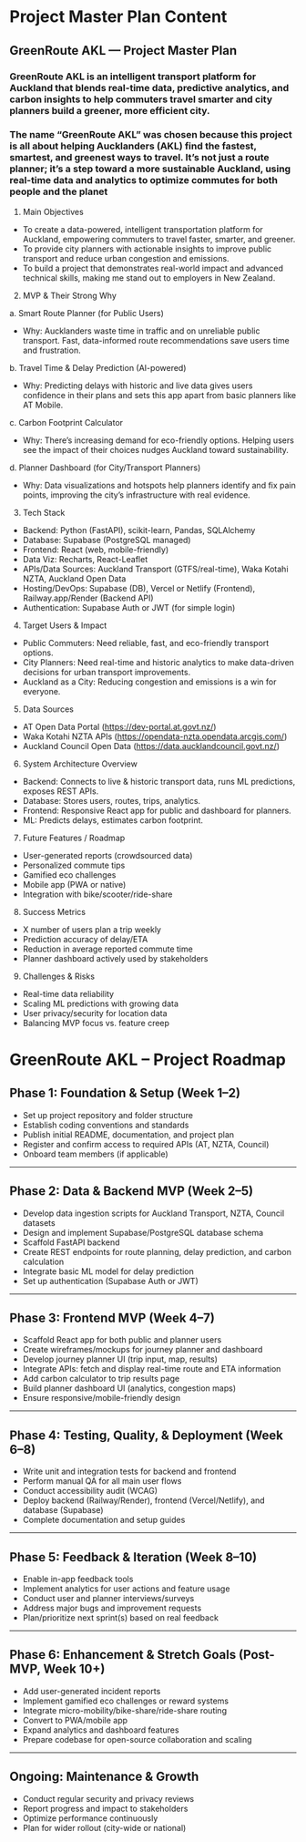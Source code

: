# Project Master Plan Content
## GreenRoute AKL — Project Master Plan
### GreenRoute AKL is an intelligent transport platform for Auckland that blends real-time data, predictive analytics, and carbon insights to help commuters travel smarter and city planners build a greener, more efficient city.

### The name “GreenRoute AKL” was chosen because this project is all about helping Aucklanders (AKL) find the fastest, smartest, and greenest ways to travel. It’s not just a route planner; it’s a step toward a more sustainable Auckland, using real-time data and analytics to optimize commutes for both people and the planet

1. Main Objectives
- To create a data-powered, intelligent transportation platform for Auckland, empowering commuters to travel faster, smarter, and greener.
- To provide city planners with actionable insights to improve public transport and reduce urban congestion and emissions.
- To build a project that demonstrates real-world impact and advanced technical skills, making me stand out to employers in New Zealand.

2. MVP & Their Strong Why

a. Smart Route Planner (for Public Users)
- Why: Aucklanders waste time in traffic and on unreliable public transport. Fast, data-informed route recommendations save users time and frustration.

b. Travel Time & Delay Prediction (AI-powered)
- Why: Predicting delays with historic and live data gives users confidence in their plans and sets this app apart from basic planners like AT Mobile.

c. Carbon Footprint Calculator
- Why: There’s increasing demand for eco-friendly options. Helping users see the impact of their choices nudges Auckland toward sustainability.

d. Planner Dashboard (for City/Transport Planners)
- Why: Data visualizations and hotspots help planners identify and fix pain points, improving the city’s infrastructure with real evidence.

3. Tech Stack

- Backend: Python (FastAPI), scikit-learn, Pandas, SQLAlchemy
- Database: Supabase (PostgreSQL managed)
- Frontend: React (web, mobile-friendly)
- Data Viz: Recharts, React-Leaflet
- APIs/Data Sources: Auckland Transport (GTFS/real-time), Waka Kotahi NZTA, Auckland Open Data
- Hosting/DevOps: Supabase (DB), Vercel or Netlify (Frontend), Railway.app/Render (Backend API)
- Authentication: Supabase Auth or JWT (for simple login)

4. Target Users & Impact

- Public Commuters: Need reliable, fast, and eco-friendly transport options.
- City Planners: Need real-time and historic analytics to make data-driven decisions for urban transport improvements.
- Auckland as a City: Reducing congestion and emissions is a win for everyone.

5. Data Sources

- AT Open Data Portal (https://dev-portal.at.govt.nz/)
- Waka Kotahi NZTA APIs (https://opendata-nzta.opendata.arcgis.com/)
- Auckland Council Open Data (https://data.aucklandcouncil.govt.nz/)

6. System Architecture Overview

- Backend: Connects to live & historic transport data, runs ML predictions, exposes REST APIs.
- Database: Stores users, routes, trips, analytics.
- Frontend: Responsive React app for public and dashboard for planners.
- ML: Predicts delays, estimates carbon footprint.

7. Future Features / Roadmap

- User-generated reports (crowdsourced data)
- Personalized commute tips
- Gamified eco challenges
- Mobile app (PWA or native)
- Integration with bike/scooter/ride-share

8. Success Metrics

- X number of users plan a trip weekly
- Prediction accuracy of delay/ETA
- Reduction in average reported commute time
- Planner dashboard actively used by stakeholders

9. Challenges & Risks

- Real-time data reliability
- Scaling ML predictions with growing data
- User privacy/security for location data
- Balancing MVP focus vs. feature creep

# GreenRoute AKL – Project Roadmap

## Phase 1: Foundation & Setup (Week 1–2)
- Set up project repository and folder structure
- Establish coding conventions and standards
- Publish initial README, documentation, and project plan
- Register and confirm access to required APIs (AT, NZTA, Council)
- Onboard team members (if applicable)

---

## Phase 2: Data & Backend MVP (Week 2–5)
- Develop data ingestion scripts for Auckland Transport, NZTA, Council datasets
- Design and implement Supabase/PostgreSQL database schema
- Scaffold FastAPI backend
- Create REST endpoints for route planning, delay prediction, and carbon calculation
- Integrate basic ML model for delay prediction
- Set up authentication (Supabase Auth or JWT)

---

## Phase 3: Frontend MVP (Week 4–7)
- Scaffold React app for both public and planner users
- Create wireframes/mockups for journey planner and dashboard
- Develop journey planner UI (trip input, map, results)
- Integrate APIs: fetch and display real-time route and ETA information
- Add carbon calculator to trip results page
- Build planner dashboard UI (analytics, congestion maps)
- Ensure responsive/mobile-friendly design

---

## Phase 4: Testing, Quality, & Deployment (Week 6–8)
- Write unit and integration tests for backend and frontend
- Perform manual QA for all main user flows
- Conduct accessibility audit (WCAG)
- Deploy backend (Railway/Render), frontend (Vercel/Netlify), and database (Supabase)
- Complete documentation and setup guides

---

## Phase 5: Feedback & Iteration (Week 8–10)
- Enable in-app feedback tools
- Implement analytics for user actions and feature usage
- Conduct user and planner interviews/surveys
- Address major bugs and improvement requests
- Plan/prioritize next sprint(s) based on real feedback

---

## Phase 6: Enhancement & Stretch Goals (Post-MVP, Week 10+)
- Add user-generated incident reports
- Implement gamified eco challenges or reward systems
- Integrate micro-mobility/bike-share/ride-share routing
- Convert to PWA/mobile app
- Expand analytics and dashboard features
- Prepare codebase for open-source collaboration and scaling

---

## Ongoing: Maintenance & Growth
- Conduct regular security and privacy reviews
- Report progress and impact to stakeholders
- Optimize performance continuously
- Plan for wider rollout (city-wide or national)



